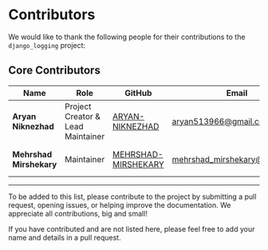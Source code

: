 # Contributors

We would like to thank the following people for their contributions to the `django_logging` project:

## Core Contributors

| Name                 | Role             | GitHub                                                                 | Email                         | Contributions                   | Image                                |
|----------------------|------------------|------------------------------------------------------------------------|-------------------------------|--------------------------------|--------------------------------------|
| **Aryan Niknezhad**  | Project Creator & Lead Maintainer | [ARYAN-NIKNEZHAD](https://github.com/ARYAN-NIKNEZHAD) | aryan513966@gmail.com         | Project creator and lead maintainer. | ![Aryan Niknezhad](https://avatars.githubusercontent.com/u/127540182?v=4) |
| **Mehrshad Mirshekary** | Maintainer       | [MEHRSHAD-MIRSHEKARY](https://github.com/MEHRSHAD-MIRSHEKARY)         | mehrshad_mirshekary@email.com | Maintainer                       | ![Mehrshad Mirshekary](https://avatars.githubusercontent.com/u/121759619?v=4) |

---

To be added to this list, please contribute to the project by submitting a pull request, opening issues, or helping improve the documentation. We appreciate all contributions, big and small!

If you have contributed and are not listed here, please feel free to add your name and details in a pull request.

